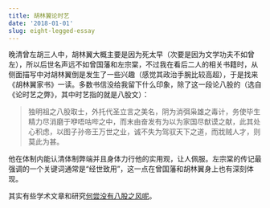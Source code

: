 ```yaml
---
title: 胡林翼论时艺
date: '2018-01-01'
slug: eight-legged-essay
---
```


晚清曾左胡三人中，胡林翼大概主要是因为死太早（次要是因为文学功夫不如曾左），所以后世名声远不如曾国藩和左宗棠，不过我在看后二人的相关书籍时，从侧面描写中对胡林翼倒是发生了一些兴趣（感觉其政治手腕比较高超），于是找来《胡林翼家书》一读。多数书信没给我留下什么印象，除了这一段论八股的（选自《论时艺之弊》，其中时艺指的就是八股文）：

> 独明祖之八股取士，外托代圣立言之美名，阴为消弭枭雄之毒计，务使毕生精力尽消磨于咿唔咕哔之中，而末由奋发有为以为家国尽猷谟之献，此其处心积虑，以图子孙帝王万世之业，诚不失为驾驭天下之道，而戕贼人才，则莫此为甚。

他在体制内能认清体制弊端并且身体力行他的实用观，让人佩服。左宗棠的传记最强调的一个关键词通常是“经世致用”，这一点在曾国藩和胡林翼身上也有深刻体现。

其实有些学术文章和研究[何尝没有八股之风呢](/cn/2017/09/applied-science/)。
